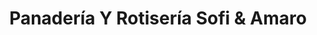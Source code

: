 ---
title: "Panadería Y Rotisería Sofi & Amaro"
url: /futrono/panaderia-y-rotiseria-sofi-und-amaro/
shop: Lebensmittel
---